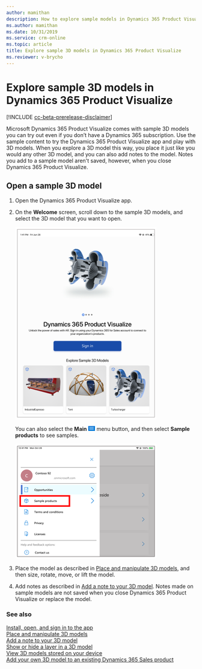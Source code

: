 ```yaml
---
author: mamithan
description: How to explore sample models in Dynamics 365 Product Visualize
ms.author: mamithan
ms.date: 10/31/2019
ms.service: crm-online
ms.topic: article
title: Explore sample 3D models in Dynamics 365 Product Visualize
ms.reviewer: v-brycho
---
```


# Explore sample 3D models in Dynamics 365 Product Visualize

[!INCLUDE [cc-beta-prerelease-disclaimer](../includes/cc-beta-prerelease-disclaimer.md)]

Microsoft Dynamics 365 Product Visualize comes with sample 3D models you can try out even if you don’t have a Dynamics 365 subscription. Use the sample content to try the Dynamics 365 Product Visualize app and play with 3D models. When you explore a 3D model this way, you place it just like you would any other 3D model, and you can also add notes to the model. Notes you add to a sample model aren't saved, however, when you close Dynamics 365 Product Visualize.

## Open a sample 3D model

1.	Open the Dynamics 365 Product Visualize app.

2.	On the **Welcome** screen, scroll down to the sample 3D models, and select the 3D model that you want to open.

     ![Welcome screen](media/welcome.PNG "Welcome screen")

     You can also select the **Main** ![Main menu button](media/hamburger-icon.png "Main menu button") menu button, and then select **Sample products** to see samples.
     
     ![Main menu button dropped down](media/main-menu-dropped-down.PNG "Main menu button dropped down")
 
3.	Place the model as described in [Place and manipulate 3D models](manipulate-models.md), and then size, rotate, move, or lift the model.

4.	Add notes as described in [Add a note to your 3D model](add-note.md). Notes made on sample models are not saved when you close Dynamics 365 Product Visualize or replace the model. 

### See also

[Install, open, and sign in to the app](sign-in.md)<br>
[Place and manipulate 3D models](manipulate-models.md)<br>
[Add a note to your 3D model](add-note.md)<br>
[Show or hide a layer in a 3D model](layers.md)<br>
[View 3D models stored on your device](browse-models.md)<br>
[Add your own 3D model to an existing Dynamics 365 Sales product](add-model.md)
